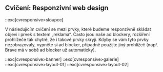 ## Cvičení: Responzivní web design

::exc[cvresponsive>sloupce]

V následujícím cvičení se mezi prvky, které budeme responzivně skládat objeví i prvek s textem „reklama“. Často jsou naše ad blockery, rozšíření prohlížeče tak chytré, že i takové prvky skryjí. Kdyby se vám tyto prvky nezobrazovaly, vypněte si ad blocker, případně použijte jiný prohlížeč (např. Brave má v sobě ad blocker už automaticky).

::exc[cvresponsive>banner]
::exc[cvresponsive>galerie]
::exc[cvresponsive>layout-01]
::exc[cvresponsive>layout-02]
